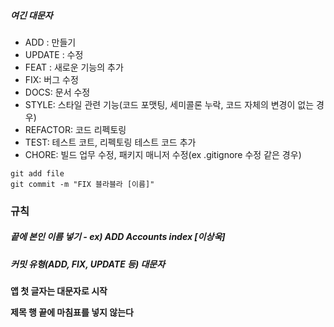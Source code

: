 ##### 여긴 대문자

- ADD : 만들기
- UPDATE : 수정
- FEAT : 새로운 기능의 추가
- FIX: 버그 수정
- DOCS: 문서 수정
- STYLE: 스타일 관련 기능(코드 포맷팅, 세미콜론 누락, 코드 자체의 변경이 없는 경우)
- REFACTOR: 코드 리펙토링
- TEST: 테스트 코트, 리펙토링 테스트 코드 추가
- CHORE: 빌드 업무 수정, 패키지 매니저 수정(ex .gitignore 수정 같은 경우)

```ba
git add file
git commit -m "FIX 블라블라 [이름]"
```

### 규칙

##### 끝에 본인 이름 넣기 - ex) ADD Accounts index [이상욱]

##### 커밋 유형(ADD, FIX, UPDATE 등) 대문자

**앱 첫 글자는 대문자로 시작**

**제목 행 끝에 마침표를 넣지 않는다**
